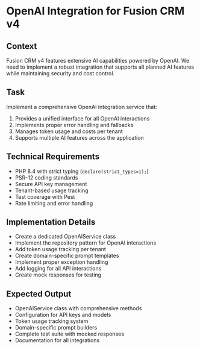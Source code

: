 # OpenAI Integration for Fusion CRM v4

## Context
Fusion CRM v4 features extensive AI capabilities powered by OpenAI. We need to implement a robust integration that supports all planned AI features while maintaining security and cost control.

## Task
Implement a comprehensive OpenAI integration service that:

1. Provides a unified interface for all OpenAI interactions
2. Implements proper error handling and fallbacks
3. Manages token usage and costs per tenant
4. Supports multiple AI features across the application

## Technical Requirements
- PHP 8.4 with strict typing (`declare(strict_types=1);`)
- PSR-12 coding standards
- Secure API key management
- Tenant-based usage tracking
- Test coverage with Pest
- Rate limiting and error handling

## Implementation Details
- Create a dedicated OpenAIService class
- Implement the repository pattern for OpenAI interactions
- Add token usage tracking per tenant
- Create domain-specific prompt templates
- Implement proper exception handling
- Add logging for all API interactions
- Create mock responses for testing

## Expected Output
- OpenAIService class with comprehensive methods
- Configuration for API keys and models
- Token usage tracking system
- Domain-specific prompt builders
- Complete test suite with mocked responses
- Documentation for all integrations
